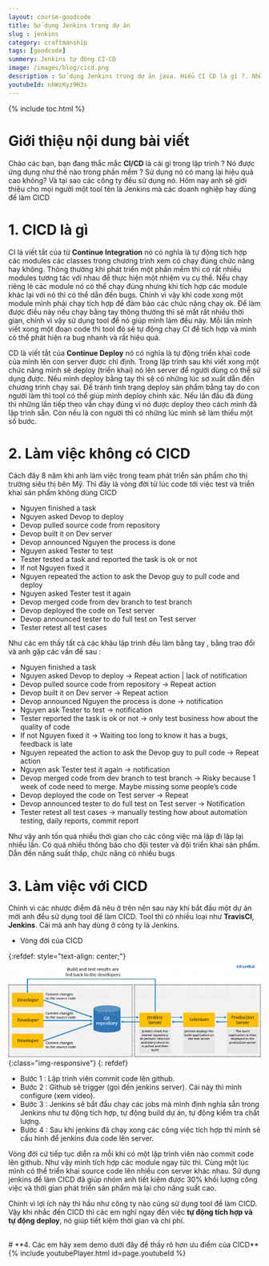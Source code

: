 ```yaml
---
layout: course-goodcode
title: Sử dụng Jenkins trong dự án
slug : jenkins
category: craftmanship
tags: [goodcode]
summery: Jenkins tự động CI-CD   
image: /images/blog/cicd.png
description : Sử dụng Jenkins trong dự án java. Hiểu CI CD là gì ?. Những khó khăn khi không áp dụng ci cd trong các dự án. Hướng dẫn triển khai dự án java kết hợp ci cd trên công cụ Jenkins.
youtubeId: nhWzKyz9H3s
---
```


{% include toc.html %}

# **Giới thiệu nội dung bài viết**

Chào các bạn, bạn đang thắc mắc <b>CI/CD</b> là cái gì trong lập trình ? Nó được ứng dụng như thế nào trong phần mềm ? Sử dụng nó có mang lại
hiệu quả cao không? Và tại sao các công ty đều sử dụng nó. Hôm nay anh sẽ giới thiệu cho mọi người một tool tên là Jenkins mà các doanh
nghiệp hay dùng để làm CICD


# **1. CICD là gì**

CI là viết tắt của từ <b>Continue Integration</b> nó có nghĩa là tự động tích hợp các modules các classes trong chương trình xem có chạy đúng chức năng hay không. Thông thường khi phát triển một phần mềm thì có rất nhiều modules tương tác với nhau để thực hiện một nhiệm vụ cụ thể. Nếu chạy riêng lẻ các module nó có thể chạy đúng nhưng khi tích hợp các module khác lại với nó thì có thể dẫn đến bugs. Chính vì vậy khi code xong một module mình phải chạy tích hợp để đảm bảo các chức năng chạy ok. Để làm được điều này nếu chạy bằng tay thông thường thì sẽ mất rất nhiều thời gian, chính vì vậy sử dụng tool để nó giúp mình làm đều này. Mỗi lần mình viết xong một đoạn code thì tool đó sẽ tự động chạy CI để tích hợp và mình có thể phát hiện ra bug nhanh và rất hiệu quả.

CD là viết tắt của <b>Continue Deploy</b> nó có nghĩa là tự động triển khai code của mình lên con server được chỉ định. Trong lập trình sau khi viết xong một chức năng mình sẽ deploy (triển khai) nó lên server để người dùng có thể sử dụng được. Nếu mình deploy bằng tay thì sẽ có những lúc sơ xuất dẫn đến chương trình chạy sai. Để tránh tình trạng deploy sản phẩm bằng tay do con người làm thì tool có thể giúp mình deploy chính xác. Nếu lần đầu đã đúng thì những lần tiếp theo vẫn chạy đúng vì nó được deploy theo cách mình đã lập trình sẵn. Còn nếu là con người thì có những lúc mình sẽ làm thiếu một số bước.

# **2. Làm việc không có CICD**

Cách đây 8 năm khi anh làm việc trong team phát triển sản phẩm cho thị trường siêu thị bên Mỹ. Thì đây là vòng đời từ lúc code tới việc test và triển khai sản phẩm không dùng CICD

- Nguyen finished a task
- Nguyen asked Devop to deploy
- Devop pulled source code from repository
- Devop built it on Dev server
- Devop announced Nguyen the process is done
- Nguyen asked Tester to test
- Tester tested a task and reported the task is ok or not
- If not Nguyen fixed it 
- Nguyen repeated the action to ask the Devop guy to pull code and deploy
- Nguyen asked Tester test it again
- Devop merged code from dev branch to test branch
- Devop deployed the code on Test server
- Devop announced tester to do full test on Test server
- Tester retest all test cases

Như các em thấy tất cả các khâu lập trình đều làm bằng tay , bằng trao đổi và anh gặp các vấn đề sau :

- Nguyen finished a task
- Nguyen asked Devop to deploy   -> Repeat action | lack of notification
- Devop pulled source code from repository -> Repeat action
- Devop built it on Dev server -> Repeat action
- Devop announced Nguyen the process is done -> notification
- Nguyen ask Tester to test -> notification
- Tester reported the task is ok or not -> only test business how about the quality of code
- If not Nguyen fixed it -> Waiting too long to know it has a bugs, feedback is late
- Nguyen repeated the action to ask the Devop guy to pull code -> Repeat action
- Nguyen ask Tester test it again -> notification
- Devop merged code from dev branch to test branch -> Risky because 1 week of code need to merge. Maybe missing some people’s code
- Devop deployed the code on Test server -> Repeat
- Devop announced tester to do full test on Test server -> Notification
- Tester retest all test cases -> manually testing how about automation testing, daily reports, commit report

Như vậy anh tốn quá nhiều thời gian cho các công việc mà lập đi lập lại nhiều lần. Có quá nhiều thông báo cho đội tester và đội triển khai sản phẩm. Dẫn đến năng suất thấp, chức năng có nhiều bugs

# **3. Làm việc với CICD**

Chính vì các nhược điểm đã nêu ở trên nên sau này khi bắt đầu một dự án mới anh đều sử dụng tool để làm CICD. Tool thì có nhiều loại như <b>TravisCI</b>, <b>Jenkins</b>.
Cái mà anh hay dùng ở công ty là Jenkins.

- Vòng đời của CICD

{:refdef: style="text-align: center;"}
![TDD](/images/post/softwarecraftmanship/cicd.png){:class="img-responsive"}
{: refdef}

- Bước 1  : Lập trình viên commit code lên github.
- Bước 2	: Github sẽ trigger (gọi đến jenkins server). Cái này thì mình configure (xem video).
- Bước 3	: Jenkins sẽ bắt đầu chạy các jobs mà mình định nghĩa sẵn trong Jenkins như tự động tích hợp, tự động build dự án, tự động kiểm tra chất lượng.
- Bước 4	: Sau khi jenkins đã chạy xong các công việc tích hợp thì mình sẽ cấu hình để jenkins đưa code lên server. 

Vòng đời cứ tiếp tục diễn ra mỗi khi có một lập trình viên nào commit code lên github. Như vậy mình tích hợp các module ngay tức thì. Cùng một lúc mình có thể triển khai source code lên nhiều con server khác nhau. Sử dụng jenkins để làm CICD đã giúp nhóm anh tiết kiệm được 30% khối lượng công việc và thời gian phát triển sản phẩm mà lại cho năng suất cao.

Chính vì lợi ích này thì hầu như công ty nào cũng sử dụng tool để làm CICD. Vậy khi nhắc đến CICD thì các em nghĩ ngay đến việc <b>tự động tích hợp và tự động deploy</b>, nó giúp tiết kiệm thời gian và chi phí.

<br>
# **4. Các em hãy xem demo dưới đây để thấy rõ hơn ưu điểm của CICD**
{% include youtubePlayer.html id=page.youtubeId %}
